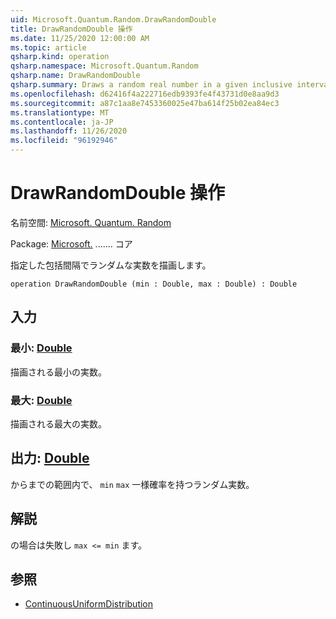 ```yaml
---
uid: Microsoft.Quantum.Random.DrawRandomDouble
title: DrawRandomDouble 操作
ms.date: 11/25/2020 12:00:00 AM
ms.topic: article
qsharp.kind: operation
qsharp.namespace: Microsoft.Quantum.Random
qsharp.name: DrawRandomDouble
qsharp.summary: Draws a random real number in a given inclusive interval.
ms.openlocfilehash: d62416f4a222716edb9393fe4f43731d0e8aa9d3
ms.sourcegitcommit: a87c1aa8e7453360025e47ba614f25b02ea84ec3
ms.translationtype: MT
ms.contentlocale: ja-JP
ms.lasthandoff: 11/26/2020
ms.locfileid: "96192946"
---
```

# <a name="drawrandomdouble-operation"></a>DrawRandomDouble 操作

名前空間: [Microsoft. Quantum. Random](xref:Microsoft.Quantum.Random)

Package: [Microsoft.](https://nuget.org/packages/Microsoft.Quantum.QSharp.Core) ....... コア


指定した包括間隔でランダムな実数を描画します。

```qsharp
operation DrawRandomDouble (min : Double, max : Double) : Double
```


## <a name="input"></a>入力

### <a name="min--double"></a>最小: [Double](xref:microsoft.quantum.lang-ref.double)

描画される最小の実数。


### <a name="max--double"></a>最大: [Double](xref:microsoft.quantum.lang-ref.double)

描画される最大の実数。



## <a name="output--double"></a>出力: [Double](xref:microsoft.quantum.lang-ref.double)

からまでの範囲内で、 `min` `max` 一様確率を持つランダム実数。

## <a name="remarks"></a>解説

の場合は失敗し `max <= min` ます。

## <a name="see-also"></a>参照

- [ContinuousUniformDistribution](xref:Microsoft.Quantum.ContinuousUniformDistribution)